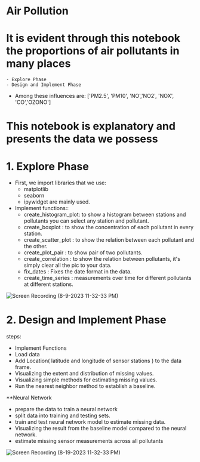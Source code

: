 # Air Pollution

# It is evident through this notebook the proportions of air pollutants in many places
    - Explore Phase
    - Design and Implement Phase

- Among these influences are: ['PM2.5', 'PM10', 'NO','NO2', 'NOX', 'CO','OZONO']

# This notebook is explanatory and presents the data we possess

# 1. Explore Phase
- First, we import libraries that we use:
    - matplotlib
    - seaborn
    - ipywidget
 are mainly used.
- Implement functions::
  - create_histogram_plot: to show a histogram between stations and pollutants you can select any station and pollutant.
  - create_boxplot : to show the concentration of each pollutant in every station.
  - create_scatter_plot : to show the relation between each pollutant and the other.
  - create_plot_pair : to show pair of two pollutants.
  - create_correlation : to show the relation between pollutants, it's simply clear all the pic to your data.
  - fix_dates : Fixes the date format in the data.
  - create_time_series : measurements over time for different pollutants at different stations.

![Screen Recording (8-9-2023 11-32-33 PM)](https://github.com/ahmedtobashahban21/Public-Health/assets/63298272/309e0955-6600-45cc-85aa-862935fe4e6a)


# 2. Design and Implement Phase 
steps:

- Implement Functions
- Load data
- Add Location( latitude and longitude of sensor stations ) to the data frame.
- Visualizing the extent and distribution of missing values.
- Visualizing simple methods for estimating missing values.
- Run the nearest neighbor method to establish a baseline.

**Neural Network

- prepare the data to train a neural network
- split data into training and testing sets.
- train and test neural network model to estimate missing data.
- Visualizing the result from the baseline model compared to the neural network.
- estimate missing sensor measurements across all pollutants

![Screen Recording (8-19-2023 11-32-33 PM)](https://github.com/ahmedtobashahban21/Public-Health/assets/63298272/f15a2458-1c46-41b1-8ccc-57b253e523c3)







